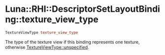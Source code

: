 # Luna::RHI::DescriptorSetLayoutBinding::texture_view_type

```c++
TextureViewType texture_view_type
```

The type of the texture view if this binding represents one texture, otherwise [TextureViewType::unspecified](group___r_h_i_1gga4e4acbc44dbd67b766e76abada8c0ff9ad415f0e30c471dfdd9bc4f827329ef48.md). 

